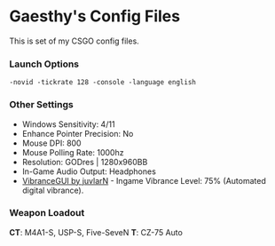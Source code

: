 # Gaesthy's Config Files

This is set of my CSGO config files.

### Launch Options

	-novid -tickrate 128 -console -language english

### Other Settings
+ Windows Sensitivity: 4/11
+ Enhance Pointer Precision: No
+ Mouse DPI: 800
+ Mouse Polling Rate: 1000hz
+ Resolution: GODres | 1280x960BB
+ In-Game Audio Output: Headphones
+ [VibranceGUI by juvlarN](http://vibrancegui.com/) - Ingame Vibrance Level: 75% (Automated digital vibrance).

### Weapon Loadout
**CT**: M4A1-S, USP-S, Five-SeveN
**T**: CZ-75 Auto
